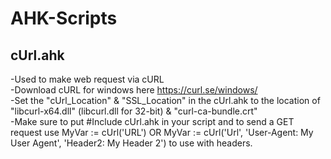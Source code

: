 # AHK-Scripts

## cUrl.ahk<br>
-Used to make web request via cURL <br>
-Download cURL for windows here https://curl.se/windows/ <br>
-Set the "cUrl_Location" & "SSL_Location" in the cUrl.ahk to the location of "libcurl-x64.dll" (libcurl.dll for 32-bit) & "curl-ca-bundle.crt" <br>
-Make sure to put #Include cUrl.ahk in your script and to send a GET request use MyVar := cUrl('URL') OR MyVar := cUrl('Url', 'User-Agent: My User Agent', 'Header2: My Header 2') to use with headers.
